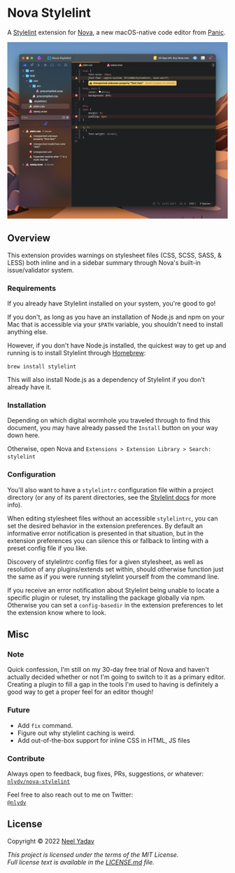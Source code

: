 # Nova Stylelint

A [Stylelint](https://stylelint.io) extension for [Nova](https://nova.app), a new macOS-native code editor from [Panic](https://panic.com).

![](https://raw.githubusercontent.com/nlydv/nova-stylelint/master/preview.png)

## Overview

This extension provides warnings on stylesheet files (CSS, SCSS, SASS, & LESS) both inline and in a sidebar summary through Nova's built-in issue/validator system.

### Requirements

If you already have Stylelint installed on your system, you're good to go!

If you don't, as long as you have an installation of Node.js and npm on your Mac that is accessible via your `$PATH` variable, you shouldn't need to install anything else.

However, if you don't have Node.js installed, the quickest way to get up and running is to install Stylelint through [Homebrew](https://brew.sh):
```
brew install stylelint
```

This will also install Node.js as a dependency of Stylelint if you don't already have it.

### Installation

Depending on which digital wormhole you traveled through to find this document, you may have already passed the `Install` button on your way down here.

Otherwise, open Nova and `Extensions > Extension Library > Search: stylelint`

### Configuration

You'll also want to have a `stylelintrc` configuration file within a project directory (or any of its parent directories, see the [Stylelint docs](https://stylelint.io) for more info).

When editing stylesheet files without an accessible `stylelintrc`, you can set the desired behavior in the extension preferences. By default an informative error notification is presented in that situation, but in the extension preferences you can silence this or fallback to linting with a preset config file if you like.

Discovery of stylelintrc config files for a given stylesheet, as well as resolution of any plugins/extends set within, should otherwise function just the same as if you were running stylelint yourself from the command line.

If you receive an error notification about Stylelint being unable to locate a specific plugin or ruleset, try installing the package globally via npm. Otherwise you can set a `config-basedir` in the extension preferences to let the extension know where to look.

## Misc

### Note

Quick confession, I'm still on my 30-day free trial of Nova and haven't actually decided whether or not I'm going to switch to it as a primary editor. Creating a plugin to fill a gap in the tools I'm used to having is definitely a good way to get a proper feel for an editor though!

### Future

* Add `fix` command.
* Figure out why stylelint caching is weird.
* Add out-of-the-box support for inline CSS in HTML, JS files

### Contribute

Always open to feedback, bug fixes, PRs, suggestions, or whatever: <br>[`nlydv/nova-stylelint`](https://github.com/nlydv/stylelint)

Feel free to also reach out to me on Twitter: <br>[`@nlydv`](https://twitter.com/nlydv)

## License

Copyright © 2022 [Neel Yadav](https://neelyadav.com)

_This project is licensed under the terms of the MIT License._ <br>_Full license text is available in the [LICENSE.md](https://github.com/nlydv/nova-stylelint/blob/master/LICENSE.md) file._
